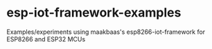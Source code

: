 # esp-iot-framework-examples
Examples/experiments using maakbaas's esp8266-iot-framework for ESP8266 and ESP32 MCUs
